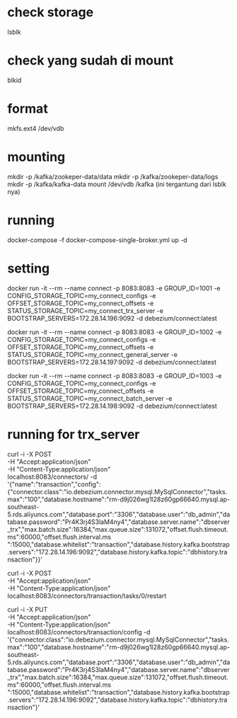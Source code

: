 # check storage
lsblk

# check yang sudah di mount
blkid

# format
mkfs.ext4 /dev/vdb

# mounting
mkdir -p /kafka/zookeper-data/data
mkdir -p /kafka/zookeper-data/logs
mkdir -p /kafka/kafka-data
mount /dev/vdb /kafka (ini tergantung dari lsblk nya)

# running
docker-compose -f docker-compose-single-broker.yml up -d

# setting
docker run -it --rm --name connect -p 8083:8083 -e GROUP_ID=1001 -e CONFIG_STORAGE_TOPIC=my_connect_configs -e OFFSET_STORAGE_TOPIC=my_connect_offsets -e STATUS_STORAGE_TOPIC=my_connect_trx_server -e BOOTSTRAP_SERVERS=172.28.14.196:9092 -d debezium/connect:latest

docker run -it --rm --name connect -p 8083:8083 -e GROUP_ID=1002 -e CONFIG_STORAGE_TOPIC=my_connect_configs -e OFFSET_STORAGE_TOPIC=my_connect_offsets -e STATUS_STORAGE_TOPIC=my_connect_general_server -e BOOTSTRAP_SERVERS=172.28.14.197:9092 -d debezium/connect:latest

docker run -it --rm --name connect -p 8083:8083 -e GROUP_ID=1003 -e CONFIG_STORAGE_TOPIC=my_connect_configs -e OFFSET_STORAGE_TOPIC=my_connect_offsets -e STATUS_STORAGE_TOPIC=my_connect_batch_server -e BOOTSTRAP_SERVERS=172.28.14.198:9092 -d debezium/connect:latest

# running for trx_server
curl -i -X POST \
-H "Accept:application/json" \
-H "Content-Type:application/json" \
localhost:8083/connectors/ -d \
'{"name":"transaction","config":{"connector.class":"io.debezium.connector.mysql.MySqlConnector","tasks.max":"100","database.hostname":"rm-d9j026wg1l28z60gp66640.mysql.ap-southeast-5.rds.aliyuncs.com","database.port":"3306","database.user":"db_admin","database.password":"Pr4K3rj4S3laM4ny4","database.server.name":"dbserver_trx","max.batch.size":16384,"max.queue.size":131072,"offset.flush.timeout.ms":60000,"offset.flush.interval.ms ":15000,"database.whitelist":"transaction","database.history.kafka.bootstrap.servers":"172.28.14.196:9092","database.history.kafka.topic":"dbhistory.transaction"}}'

curl -i -X POST \
-H "Accept:application/json" \
-H "Content-Type:application/json" \
localhost:8083/connectors/transaction/tasks/0/restart

curl -i -X PUT \
-H "Accept:application/json" \
-H "Content-Type:application/json" \
localhost:8083/connectors/transaction/config -d \
'{"connector.class":"io.debezium.connector.mysql.MySqlConnector","tasks.max":"100","database.hostname":"rm-d9j026wg1l28z60gp66640.mysql.ap-southeast-5.rds.aliyuncs.com","database.port":"3306","database.user":"db_admin","database.password":"Pr4K3rj4S3laM4ny4","database.server.name":"dbserver_trx","max.batch.size":16384,"max.queue.size":131072,"offset.flush.timeout.ms":60000,"offset.flush.interval.ms ":15000,"database.whitelist":"transaction","database.history.kafka.bootstrap.servers":"172.28.14.196:9092","database.history.kafka.topic":"dbhistory.transaction"}'